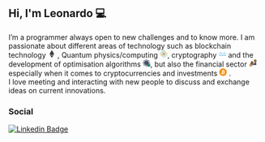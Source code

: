 ## Hi, I'm Leonardo 💻

I’m a programmer always open to new challenges and to know more. I am passionate about different areas of technology such as blockchain technology <img src="icons/ethereum-color.svg" width="15" alt="bitcoin"/> , Quantum physics/computing <img src="icons/atom.png" width="15" alt="atom"/>, cryptography <img src="icons/cisco-color.svg" width="15" alt="cisco logo"/> and the development of optimisation algorithms <img src="icons/optimization.png" width="15" alt="optimization methods"/>, but also the financial sector <img src="icons/investing.png" width="15" alt="bitcoin"/> especially when it comes to cryptocurrencies and investments <img src="icons/bitcoin-color.svg" width="15" alt="bitcoin"/> .<br>
I love meeting and interacting with new people to discuss and exchange ideas on current innovations.

### Social

<div>

  [![Linkedin Badge](https://img.shields.io/badge/-LinkedIn-0e76a8?style=flat-square&logo=Linkedin&logoColor=white)](https://www.linkedin.com/in/leonardo-birindelli-b07731245/)
</div>




